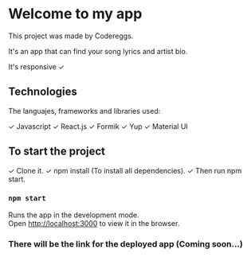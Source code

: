 # Welcome to my app

This project was made by Codereggs.

It's an app that can find your song lyrics and artist bio.

It's responsive ✓

## Technologies

The languajes, frameworks and libraries used:

✓ Javascript
✓ React.js
✓ Formik
✓ Yup
✓ Material UI

## To start the project

✓ Clone it.
✓ npm install (To install all dependencies).
✓ Then run npm start.

### `npm start`

Runs the app in the development mode.\
Open [http://localhost:3000](http://localhost:3000) to view it in the browser.

### There will be the link for the deployed app (Coming soon...)
